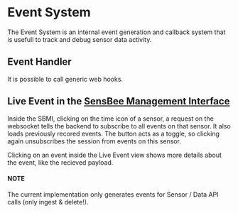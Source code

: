 <a id="ref-event-handler"></a>

# Event System

The Event System is an internal event generation and callback system that is usefull to track and debug sensor data activity.

## Event Handler

It is possible to call generic web hooks.

## Live Event in the [SensBee Management Interface](../user-guide/sbmi.md#sbmi)

Inside the SBMI, clicking on the time icon of a sensor, a request on the websocket tells the backend to subscribe to all events on that sensor.
It also loads previously recored events.
The button acts as a toggle, so clicking again unsubscribes the session from events on this sensor.

Clicking on an event inside the Live Event view shows more details about the event, like the recieved payload.

#### NOTE
The current implementation only generates events for Sensor / Data API calls (only ingest & delete!).
